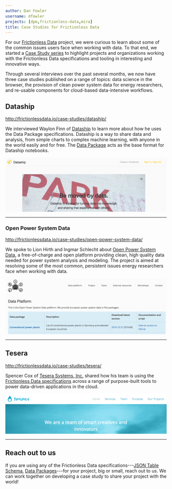 ```yaml
---
author: Dan Fowler
username: dfowler
projects: [dpm,frictionless-data,mira]
title: Case Studies for Frictionless Data
---
```


For our [Frictionless Data](http://frictionlessdata.io/) project, we
were curious to learn about some of the common issues users face when
working with data.  To that end, we started a
[Case Study series](http://frictionlessdata.io/case-studies/) to
highlight projects and organizations working with the Frictionless
Data specifications and tooling in interesting and innovative ways.

Through several interviews over the past several months, we now have
three case studies published on a range of topics: data science in the
browser, the provision of clean power system data for energy
researchers, and re-usable components for cloud-based data-intensive
workflows.

## Dataship

<http://frictionlessdata.io/case-studies/dataship/>

We interviewed Waylon Finn of [Dataship](https://dataship.io/) to
learn more about how he uses the Data Package specifications.
Dataship is a way to share data and analysis, from simple charts to
complex machine learning, with anyone in the world easily and for
free.  The
[Data Package](http://specs.frictionlessdata.io/data-packages/) acts
as the base format for Dataship notebooks.

[![Dataship](/img/posts/dataship.png)](http://frictionlessdata.io/case-studies/dataship/)

---

### Open Power System Data

<http://frictionlessdata.io/case-studies/open-power-system-data/>

We spoke to Lion Hirth and Ingmar Schlecht about
[Open Power System Data](http://open-power-system-data.org/), a
free-of-charge and open platform providing clean, high quality data
needed for power system analysis and modeling.  The project is aimed
at resolving some of the most common, persistent issues energy
researchers face when working with data.

[![Open Power System Data](/img/posts/opsd.png)](http://frictionlessdata.io/case-studies/open-power-system-data/)

---

## Tesera

<http://frictionlessdata.io/case-studies/tesera/>

Spencer Cox of [Tesera Systems, Inc.](http://tesera.com) shared how
his team is using the
[Frictionless Data specifications](http://specs.frictionlessdata.io/)
across a range of purpose-built tools to power data-driven
applications in the cloud.

[![Tesera](/img/posts/tesera.png)](http://frictionlessdata.io/case-studies/tesera/)

---

## Reach out to us

If you are using any of the Frictionless Data
specifications---[JSON Table Schema](http://specs.frictionlessdata.io/json-table-schema/),
[Data Packages](http://specs.frictionlessdata.io/data-packages/)---for
your project, big or small, reach out to us.  We can work together on
developing a case study to share your project with the world!
